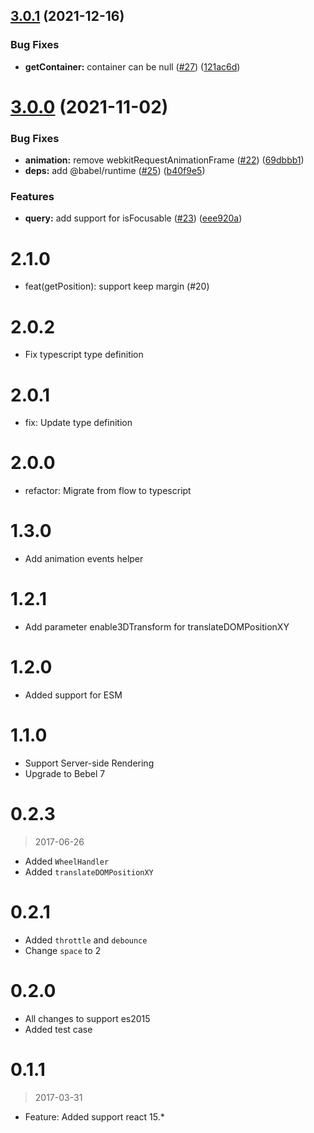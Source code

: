 ## [3.0.1](https://github.com/rsuite/dom-lib/compare/3.0.0...3.0.1) (2021-12-16)


### Bug Fixes

* **getContainer:** container can be null ([#27](https://github.com/rsuite/dom-lib/issues/27)) ([121ac6d](https://github.com/rsuite/dom-lib/commit/121ac6dec305d0c9193e5e65e31274520595fcde))



# [3.0.0](https://github.com/rsuite/dom-lib/compare/2.1.0...3.0.0) (2021-11-02)


### Bug Fixes

* **animation:** remove webkitRequestAnimationFrame ([#22](https://github.com/rsuite/dom-lib/issues/22)) ([69dbbb1](https://github.com/rsuite/dom-lib/commit/69dbbb17a54cf1dfb3a7dee65e6ce4069c578982))
* **deps:** add @babel/runtime ([#25](https://github.com/rsuite/dom-lib/issues/25)) ([b40f9e5](https://github.com/rsuite/dom-lib/commit/b40f9e5e2d965115c1fa8f30e294cc4665e82826))


### Features

* **query:** add support for isFocusable ([#23](https://github.com/rsuite/dom-lib/issues/23)) ([eee920a](https://github.com/rsuite/dom-lib/commit/eee920ac0efe5670762734d16c14c2117c48f053))



# 2.1.0

- feat(getPosition): support keep margin (#20)

# 2.0.2

- Fix typescript type definition

# 2.0.1

- fix: Update type definition

# 2.0.0

- refactor: Migrate from flow to typescript

# 1.3.0

- Add animation events helper

# 1.2.1

- Add parameter enable3DTransform for translateDOMPositionXY

# 1.2.0

- Added support for ESM

# 1.1.0

- Support Server-side Rendering
- Upgrade to Bebel 7

# 0.2.3

> 2017-06-26

- Added `WheelHandler`
- Added `translateDOMPositionXY`

# 0.2.1

- Added `throttle` and `debounce`
- Change `space` to 2

# 0.2.0

- All changes to support es2015
- Added test case

# 0.1.1

> 2017-03-31

- Feature: Added support react 15.\*
